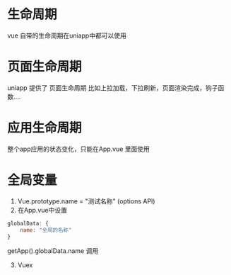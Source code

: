# 生命周期
vue 自带的生命周期在uniapp中都可以使用

# 页面生命周期
uniapp 提供了 页面生命周期 比如上拉加载，下拉刷新，页面渲染完成，钩子函数....

# 应用生命周期
整个app应用的状态变化，只能在App.vue 里面使用 

# 全局变量
1. Vue.prototype.name = "测试名称" (options API)
2. 在App.vue中设置
```javascript
globalData: {
	name: "全局的名称"
}
```
getApp().globalData.name 调用

3. Vuex 
